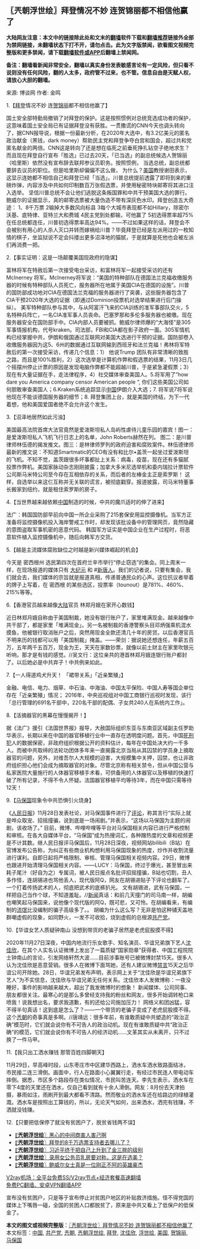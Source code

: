  <h2>〖兲朝浮世绘〗拜登情况不妙 连贺锦丽都不相信他赢了</h2> <p class="notice"><b>大陆网友注意：本文中的链接除此处和文末的<a href="https://github.com/bannedbook/fanqiang" >翻墙</a>软件下载和<a href="https://github.com/killgcd/justmysocks/blob/master/README.md">翻墙推荐</a>链接外全部为禁网链接，未翻墙状态下打不开，请勿点击。此为文字版禁闻，欲看图文视频完整版和更多禁闻，请下载<a href="https://github.com/bannedbook/fanqiang">翻墙软件或APP</a>后翻墙上禁闻网。</p><p>备注：翻墙看新闻非常安全，翻墙以真实身份发表敏感言论有一定风险，但只看不说则没有任何风险，翻的人太多，政府管不过来，也不管。信息自由是天赋人权，请放心大胆的翻墙。</b></p>  <div class="entry"> <p>来源:&nbsp;博谈网                            作者:&nbsp;金鸣                           </p> <p>1.【<a href="https://www.bannedbook.org/bnews/tag/%e6%8b%9c%e7%99%bb/" class="st_tag internal_tag" rel="tag" title="标签 拜登 下的日志">拜登</a>情况不妙 连<a href="https://www.bannedbook.org/bnews/tag/%E8%B4%BA%E9%94%A6%E4%B8%BD/" class="st_tag internal_tag" rel="tag" title="标签 贺锦丽 下的日志">贺锦丽</a>都不相信他赢了】</p> <p></p> <p>国土安全部特勤局撤销了对拜登的保护。这是按照惯例对总统竞选成功者的保护，这意味着国土安全局已有证据拜登没有获胜。一贯撒谎的CNN今天也调头转向了，据CNN报导说，根据一份最新分析，在2020年大选中，有3.2亿美元的匿名政治献金（黑钱，dark money）帮助民主党和拜登争夺白宫和国会，超过共和党匿名献金的两倍。CNN这是转向了还是想在临死之前垂死挣扎钻空子绝地求生？而且现在拜登自行宣布「胜选」已过去20天，「已当选」的副总统候选人贺锦丽（哈里斯）依然没有宣布辞去联邦参议员职务。按照惯例， 当选总统，副总统都要辞去议员的职位。但是哈里斯却偏偏不这么做， 为什么？<a href="https://www.bannedbook.org/bnews/tag/%e7%be%8e%e5%9b%bd/" class="st_tag internal_tag" rel="tag" title="标签 美国 下的日志">美国</a>教授谢田表示，这显示连她都不相信自己和拜登已经「当选」。川普总统提前透露了即将到来的重磅炸弹，内容涉及中共如何印制数百万张假选票，并使用秘密特块邮寄将其进口注入选举。 坚信川普总统不会让他们逃脱这条叛国罪和中共干预美国大选的罪行。鲍威尔的证据显示，真的邮寄选票被大量伪造不带有深灰色水印。拜登创造五大奇迹： 1、8千万票 2输掉大多数风向标县 3每个大城市表现都不如Hillary，除密尔沃基、底特律、亚特兰大和费城 4民主党到处都输，可他赢了 5初选得票率超75%在任总统都连任，川普初选得票率高达94%。——不过如果这样的话，拜登会不会被别有用心的人杀人灭口并转而嫁祸给川普？毕竟拜登已经是左派用过的一枚知情的棋子，坐监狱说不定会抖搂出更多沼泽地的猫腻，于是就算是死他也会被左派们再消费一把。</p> <p>2.【事实证明：这是一场颠覆美国现政府的隐谋】</p> <p></p> <p>富林将军在特赦后第一次接受电台采访，和富林将军一起接受采访的还有McInerney 将军。McInerney将军说：“美国的特种部队在德国法兰克福收缴服务器的时候有特种部队人员死亡，服务器所在地属于美国CIA在德国的设施”。川普的国防部成功地对CIA在德国法兰克福的服务器进行了突袭，这些服务器包含了CIA干预2020年大选的证据（即通过Dominion投票机对选举结果进行后门操纵）。 美军特种部队参与其中，与从阿富汗飞来的CIA训练的准军事部队交火，5名特种兵阵亡，一名CIA准军事人员丧命。巴塞罗那和多伦多服务器也被缴。现在服务器安全在国防部手中。CIA内部人员要被抓。鲍威尔律师爆的“大海怪”是305军事情报机构，代号kraken。司法部，FBI和CIA都在影子政府一面。305军情机构已经掌握中共，伊朗和俄国通过互联网对美国大选进行干预的证据。国防部卷入收缴服务器因为这5、6州的数据通过互联网输到西班牙和法兰克福！弗林将军特赦后的第一次接受采访，传递几个信息：1） 他说Trump 团队有非常清晰的致胜之路，而且是100%胜利，2）这次选举是计算机作弊和假选票的结果，11月3日几个摇摆州停止计票的原因是发现电脑作弊都不能超越川普，于是紧急灌假票；3）现在有大量证据在手，走法律程序，4）社交媒体审查美国人。5.将军用了”how dare you America company censor American people “, 你们这些美国公司如何胆敢审查美国人；6.Kraken系统追踪显示<span class='wp_keywordlink_affiliate'><a href="https://www.bannedbook.org/" title="中国" target="_blank">中国</a></span>伊朗介入大选；7. 将军说7将军说他现在不能谈德国服务器的细节；8. 拜登集团上台，就是美国的终结，为下一代着想，他和美国爱国者绝不会允许这个发生。</p> <p>3.【沼泽地居然如此污浊】</p> <p></p>  <p>美国最高法院首席大法官竟然是爱泼斯坦私人岛屿性虐待儿童乐园的嘉宾！图一：是爱泼斯坦私人飞机飞行日志上的名单，John Roberts赫然在列。 图二：是川普律师林伍德的揭发推文。图三：是林律师罗列的政府迫害和腐败案件。林伍德律师最新的推文说：不知道Smartmatic的CEO有没有和比尔•盖茨一起坐过爱泼斯坦的飞机。不知不觉，盖茨跟很多坏事都扯上关系：病毒，疫苗，现在还有多猫腻 投票作弊机。美国家脉动杂志刚刚披露；加拿大多米尼选举机和委内瑞拉计票软件公司斯马米特公司至今存在互相依存的关系，而后者的左棒金主正是索罗斯！ 这样，自选举以来这仨互称并无关联的谎言，被彻底戳穿。报道披露，司马米特董事长搬家到纽约，就是租住索罗斯的房子。</p> <p>4.【当世界越来越依赖<a href="https://www.bannedbook.org/bnews/tag/%E4%B8%AD%E5%9B%BD/" class="st_tag internal_tag" rel="tag" title="标签 中国 下的日志">中国</a>制造的时候，中共的魔爪适时的伸了进来】</p> <p></p> <p>法广：韩国国防部早前向中国一所企业采购了215套保安用监控摄像机。当军方正准备将监控摄像机投入海岸警戒工作时，却发现该批设备中的管理网页，竟然隐藏的意图盗取军事机密的恶意代码。 韩国军方证实是中国企业在生产过程时，将恶意软件植入监控摄像机中，随后向韩军方交货。</p> <p>5.【越是主流媒体腐败缺位之时越是新兴媒体崛起的机会】</p> <p></p> <p>今天是 密西根州 选民第四次在首府兰辛市举行“停止窃选”的集会。同上周末一样，在现场报道的媒体只有 <span class='wp_keywordlink_affiliate'><a href="http://www.epochtimes.com/" title="大纪元" target="_blank">大纪元</a></span> 和 #<span class='wp_keywordlink_affiliate'><a href="https://www.ntdtv.com/" title="新唐人">新唐人</a></span>。我们的记者说，只要有集会，我们就会去，我们媒体的宗旨就是报道真相，传递普通民众的心声。这位抗议者举着的牌子上写着，在 密西根 的某些选区，投票率（tounout）是781%、460%、215%等等。</p> <p>6.【香港官员越来越像<span class='wp_keywordlink_affiliate'><a href="https://www.bannedbook.org/" title="大陆" target="_blank">大陆</a></span>官员 林郑月娥在家开心数钱】</p> <p></p>  <p>近日林郑月娥自称由于美国制裁，她没有银行账户了，家里堆满现金。越来越像中共干部了，都是家里「堆满现金」。另一名被制裁的香港警察头目邓炳强乘机混水摸鱼，他被银行取消账户之后，突然用现金全款还清几十年的房贷。以后香港官员不明来历的钱都可以用「美国制裁」掩盖。——荣剑：据说她还想连任，年薪五百万，五年两千五百万，现金为王，天天在家数钞票，就像以前土财主在家里吹银元听响，那才是有钱的感觉。//吴文行：这位亲共的港首林郑月娥连银行账户都封了。以后她必是中共弃子！中共例来如此。</p> <p>7.【一人得道鸡犬升天！ 「裙带关系」「近亲繁殖」】</p> <p></p> <p>金融、电信、电力、烟草、中石油、中海油、中国太平保险、中国人寿等国企单位存在「近亲繁殖」情况； 2016年，中央巡视组对中国工商银行巡视时发现，该行「总行管理的691名干部中，220名干部的配偶、子女共240人在系统内工作」。</p> <p>8.【活摘器官的黑幕在慢慢揭开！】</p> <p></p> <p>据《法广》援引《法国世界报》报导，大赦国际组织东亚与东南亚区域副主任罗助华表示，长期以来在中国的器官移植行业中一直存在透明度问题。首先，中国<span class='wp_keywordlink'><a href="https://www.bannedbook.org/forum2/topic106.html" title="活摘器官：死刑犯撑不起中国器官移植市场上的蘑菇云" target="_blank">死刑犯</a></span>人的数据保密，非政府组织根据公开的资料估计，每年在中国处决大约一千多人。而被中共取缔的法轮功团体多年来一直揭露北京当局从其囚禁的学员身上摘取器官的问题，另外，对维吾尔人大规模的迫害，大规模集中关押，囚禁，也让非政府组织担心他们会成为摘取器官的对象。尽管北京称有相关禁令，但从中国公营与私家医院大量施行的人体器官移植手术看，可供备用的人体器官以及移植的快速打破了所有记录，不得不令人怀疑。法国器官移植平均等待3年，而在中国只需等待12天！</p> <p>9.【<a href="https://www.bannedbook.org/bnews/tag/%e9%a9%ac%e4%bf%9d%e5%9b%bd/" class="st_tag internal_tag" rel="tag" title="标签 马保国 下的日志">马保国</a>现象令中共恐惧引火烧身】</p> <p></p>  <p>《<span class='wp_keywordlink'><a href="https://www.bannedbook.org/forum2/topic109.html" title="透视人民日报" target="_blank">人民日报</a></span>》11月28日发表社论，对马保国事件进行了<span class='wp_keywordlink_affiliate'><a href="https://www.bannedbook.org/bnews/comments/" title="新闻评论" target="_blank">评论</a></span>，称其言行“实际上就是哗众取宠、招摇撞骗，说到底是一场闹剧。”并表示，“这场以马保国为主题的闹剧，该收场了。” 目前，微博、哔哩哔哩等平台对马保国相关内容已进行严格控制和审核。在各大自媒体平台，“马保国”成为热搜词汇，各种蹭热度的文章和视频更是不计其数。继人民日报评马保国后，11月28日深夜，视频网站bilibili（B站）在官博发布公告称，为纠正有些商业机构想利用马保国现象的热度，炒作并收割流量进行谋利。自即日起将严格限制、审核、管理马保国相关视频内容。29日，微博也跟进开始清理马保国相关内容。——LUCY：马保国，终过于爆光，甚至冒出来耗子尾汁（好自为之）专属词，被人民日报点名批评招摇撞骗，B站也切割，丑人多作怪，连胡锡进也骂他丢人，现代版阿Q，网友在胡锡进贴子下评论也翻车了。 一个打着传扬武术的人，彻底把武术的底裤扒光。 文有胡锡进，武有马保国，一样把自己当作个球，不知道羞耻。//<span class='wp_keywordlink_affiliate'><a href="https://www.bannedbook.org/" title="新闻">新闻</a></span>真话：和前几天撞门的司马南一样，胡编也嘲笑起马保国来，说他像个现代版的阿Q，既可悲，又可怜。在胡编看来，有编制的<span class='wp_keywordlink'><a href="https://www.bannedbook.org/forum11/topic282.html" title="禁片：评中国共产党的流氓本性" target="_blank">流氓</a></span>比没编制的骗子高级多了。。 胡编为什么这么写？无非是怕这种铺天盖地群嘲虚假的现象，如同野火，一发不可收拾，烧到虚假的总根源<a href="https://www.bannedbook.org/bnews/tag/%e5%85%b1%e4%ba%a7%e5%85%9a/" class="st_tag internal_tag" rel="tag" title="标签 共产党 下的日志">共产党</a>。</p> <p>10.【华谊女艺人质疑钟南山 没想到带货的老骗子居然是老虎屁股摸不得】</p> <p></p> <p>2020年11月27日深夜，中国内地流行乐女歌手、知名演员、华谊兄弟旗下艺人<a href="https://www.bannedbook.org/bnews/tag/%e6%b2%88%e4%bd%b3%e6%ac%a3/" class="st_tag internal_tag" rel="tag" title="标签 沈佳欣 下的日志">沈佳欣</a>，在其个人实名认证微博上发出了一篇质疑“国家勋章”获得者、中国工程院院士钟南山的言论，引发网络轩然大波……目前涉事账号已被微博封禁15天。很多人认为沈佳欣是恶意营销。很多人在微博下面骂她，还有人建议微博<span class='wp_keywordlink_affiliate'><a href="https://www.bannedbook.org/bnews/bblog/" title="禁言博客" target="_blank">禁言</a></span>15天之后华谊公司开除她。28日，华谊兄弟发布声明，表示网上关于“沈佳欣是华谊兄弟旗下艺人”为不实信息，沈佳欣与华谊兄弟无任何关系。沈佳欣本人发微博称：一夜没睡好，事件的影响越来越大，超出了我发微博时的想象！ 新闻媒体、公司同事、朋友都很关注。最寒心的是那么多曾经支持我的粉丝和网友，很多开始调转枪口来喷我！说我想出名，要求我道歉，有的还给公司施加压力！ 网络义和团凶猛，容不得半句真话！这到底是怎么了？——一个带货的老骗子变成了老虎屁股摸不得。这个<a href="https://www.bannedbook.org/bnews/tag/%e5%85%b2%e6%9c%9d/" class="st_tag internal_tag" rel="tag" title="标签 兲朝 下的日志">兲朝</a>的奇事真是多啊。//唐靖远：很多年前，有谁敢质疑中共塑造的“政治正确”模范时，它们就会说你有不可告人的政治动机。现在有谁敢质疑中共“政治正确”的模范，它们就会说你有不可告人的经济动机……文革其实从未离开，只不过换了一件马甲。</p> <p>11.【我只出工洒水赚钱 那管百姓四脚朝天】</p> <p></p> <p>11月29日，早高峰时段，山东枣庄市中区建华西路上，洒水车洒水致路面结冰，市民接二连三滑倒。画面中，行人在路面小心翼翼行走，有经过市民连人带电动车摔倒。据悉，市区多个路段存在类似情况，市民叫苦连天。李先生表示，洒水车在零下4度的天里还在洒水，仅自己看到就有十余人滑倒。网友：8月份去天津拍摄，暴雨如注，雨刷开到最大都看不清路。然而敬业的洒水车还在给路边的绿植灌溉。洒水车是按照出工算钱的，所以，无论天气如何，出来洒水，洒完有钱赚，不洒就没钱赚。</p> <p>12.【只要把低保停了就没有贫困户了，脱贫省钱两不误】</p> <p></p>  <ul class='op-related-articles' title='相关阅读'> <li><a href='https://www.bannedbook.org/bnews/ssgc/20201128/1438357.html' target='_blank'>〖<b>兲朝浮世绘</b>〗黑心的中间商害人害己啊</a></li> <li><a href='https://www.bannedbook.org/bnews/ssgc/20201127/1437777.html' target='_blank'>〖<b>兲朝浮世绘</b>〗拜登的8千万选票支持者去哪儿了？</a></li> <li><a href='https://www.bannedbook.org/bnews/ssgc/20201126/1437156.html' target='_blank'>〖<b>兲朝浮世绘</b>〗习近平终于把自己上升到了金三胖的级别</a></li> <li><a href='https://www.bannedbook.org/bnews/ssgc/20201125/1436580.html' target='_blank'>〖<b>兲朝浮世绘</b>〗录用女公务员乳房要对称，这是在选美？</a></li> <li><a href='https://www.bannedbook.org/bnews/ssgc/20201124/1435986.html' target='_blank'>〖<b>兲朝浮世绘</b>〗鲍威尔女士真是一位刚正不阿的英雄豪杰</a></li> </ul> <p class="texttj"> <a href="https://www.bannedbook.org/forum23/topic22702.html" target="_blank">V2ray机场：全平台免费SS/V2ray节点+经济套餐高速翻墙</a><br/> <a href="https://github.com/bannedbook/fanqiang/wiki/%E7%A6%81%E9%97%BB%E7%BD%91%E5%AE%89%E5%8D%93%E7%BF%BB%E5%A2%99%E6%96%B0%E9%97%BBAPP" target="_blank">免费PC翻墙、安卓VPN翻墙APP</a></p><p>宣布没有贫困户，只是等于宣布停止对贫困户地区的补贴救济措施。怪不得党国的媒体上下嘴唇一碰，全国的贫困人口都脱贫了，原来是中共又看上了低保户的低保金了。</p><a name='sharetosocial'></a>       <div><b>本文的图文或视频完整版</b>：<a href='https://www.bannedbook.org/bnews/ssgc/20201130/1439308.html'>〖兲朝浮世绘〗拜登情况不妙 连贺锦丽都不相信他赢了</a></div>  </div><!--END ENTRY--> <div class="postfooter"> <div>本文标签：<a href="https://www.bannedbook.org/bnews/tag/%E4%B8%AD%E5%9B%BD/" rel="tag">中国</a>, <a href="https://www.bannedbook.org/bnews/tag/%e5%85%b1%e4%ba%a7%e5%85%9a/" rel="tag">共产党</a>, <a href="https://www.bannedbook.org/bnews/tag/%e5%85%b2%e6%9c%9d/" rel="tag">兲朝</a>, <a href="https://www.bannedbook.org/bnews/tag/%e5%85%b2%e6%9c%9d%e6%b5%ae%e4%b8%96%e7%bb%98/" rel="tag">兲朝浮世绘</a>, <a href="https://www.bannedbook.org/bnews/tag/%e6%8b%9c%e7%99%bb/" rel="tag">拜登</a>, <a href="https://www.bannedbook.org/bnews/tag/%e6%b2%88%e4%bd%b3%e6%ac%a3/" rel="tag">沈佳欣</a>, <a href="https://www.bannedbook.org/bnews/tag/%E6%B5%AE%E4%B8%96%E7%BB%98/" rel="tag">浮世绘</a>, <a href="https://www.bannedbook.org/bnews/tag/%e7%be%8e%e5%9b%bd/" rel="tag">美国</a>, <a href="https://www.bannedbook.org/bnews/tag/%E8%B4%BA%E9%94%A6%E4%B8%BD/" rel="tag">贺锦丽</a>, <a href="https://www.bannedbook.org/bnews/tag/%e9%a9%ac%e4%bf%9d%e5%9b%bd/" rel="tag">马保国</a></div>  </div><!--END POSTFOOTER--> 